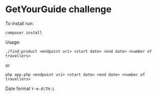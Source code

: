 GetYourGuide challenge
=====

To install run:
```
composer install
```

Usage:

```
./find-product <endpoint uri> <start date> <end date> <number of travellers>
```

or

```
php app.php <endpoint uri> <start date> <end date> <number of travellers>
```

Date format `Y-m-d\TH:i`
